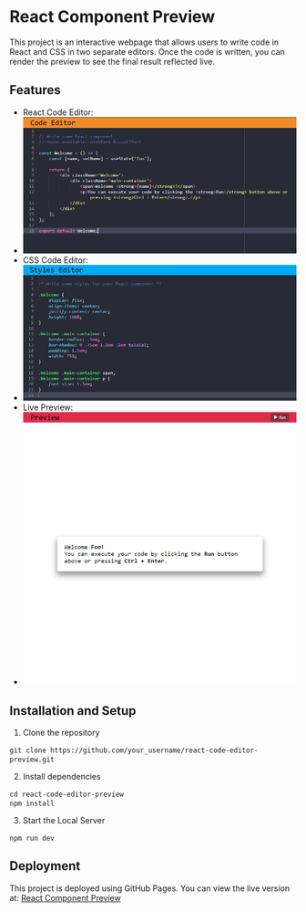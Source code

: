 # React Component Preview
This project is an interactive webpage that allows users to write code in React and CSS in two separate editors. Once the code is written, you can render the preview to see the final result reflected live.

## Features
- React Code Editor:
- ![React Code Editor Screenshot](./public/screenshots/react_editor.png)
- CSS Code Editor:
- ![CSS Editor Screenshot](./public/screenshots/css_editor.png)
- Live Preview:
- ![Live Preview Screenshot](./public/screenshots/live_preview.png)

## Installation and Setup
1. Clone the repository
```
git clone https://github.com/your_username/react-code-editor-preview.git
```
2. Install dependencies
```
cd react-code-editor-preview
npm install
```
3. Start the Local Server
```
npm run dev
```

## Deployment
This project is deployed using GitHub Pages. You can view the live version at:
[React Component Preview](https://alexns-dev.github.io/react-code-editor-preview/)
